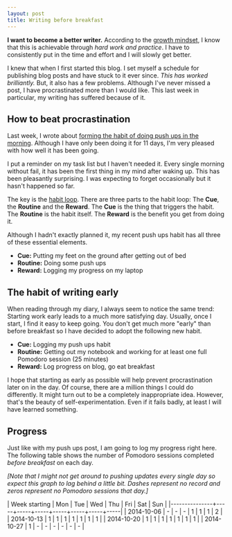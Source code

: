 ```yaml
---
layout: post
title: Writing before breakfast
---
```


**I want to become a better writer.** According to the [growth mindset](/the-growth-mindset-applied-to-my-life-part-1/), I know that this is achievable through *hard work and practice*. I have to consistently put in the time and effort and I will slowly get better. 

I knew that when I first started this blog. I set myself a schedule for publishing blog posts and have stuck to it ever since. *This has worked brilliantly.* But, it also has a few problems. Although I've never missed a post, I have procrastinated more than I would like. This last week in particular, my writing has suffered because of it.


## How to beat procrastination

Last week, I wrote about [forming the habit of doing push ups in the morning](/100-push-ups-the-ultimate-slow-gains-experiment/). Although I have only been doing it for 11 days, I'm very pleased with how well it has been going. 

I put a reminder on my task list but I haven't needed it. Every single morning without fail, it has been the first thing in my mind after waking up. This has been pleasantly surprising. I was expecting to forget occasionally but it hasn't happened so far. 

The key is the [habit loop](http://jamesclear.com/three-steps-habit-change). There are three parts to the habit loop: The **Cue**, the **Routine** and the **Reward**. The **Cue** is the thing that triggers the habit. The **Routine** is the habit itself. The **Reward** is the benefit you get from doing it. 

Although I hadn't exactly planned it, my recent push ups habit has all three of these essential elements.

- **Cue:** Putting my feet on the ground after getting out of bed
- **Routine:** Doing some push ups
- **Reward:** Logging my progress on my laptop

## The habit of writing early

When reading through my diary, I always seem to notice the same trend: Starting work early leads to a much more satisfying day. Usually, once I start, I find it easy to keep going. You don't get much more "early" than before breakfast so I have decided to adopt the following new habit.

- **Cue:** Logging my push ups habit
- **Routine:** Getting out my notebook and working for at least one full Pomodoro session (25 minutes)
- **Reward:** Log progress on blog, go eat breakfast

I hope that starting as early as possible will help prevent procrastination later on in the day. Of course, there are a million things I could do differently. It might turn out to be a completely inappropriate idea. However, that's the beauty of self-experimentation. Even if it fails badly, at least I will have learned something. 

## Progress

Just like with my push ups post, I am going to log my progress right here. The following table shows the number of Pomodoro sessions completed *before breakfast* on each day.

*[Note that I might not get around to pushing updates every single day so expect this graph to lag behind a little bit. Dashes represent no record and zeros represent no Pomodoro sessions that day.]*

| Week starting | Mon | Tue | Wed | Thu | Fri | Sat | Sun |
|---------------+-----+-----+-----+-----+-----+-----+-----|
| 2014-10-06    |  -  |  -  |  -  |  1  |  1  |  1  |  2  |
| 2014-10-13    |  1  |  1  |  1  |  1  |  1  |  1  |  1  |
| 2014-10-20    |  1  |  1  |  1  |  1  |  1  |  1  |  1  |
| 2014-10-27    |  1  |  -  |  -  |  -  |  -  |  -  |  -  |
